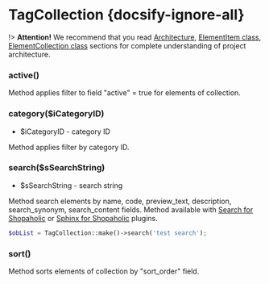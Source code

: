 # TagCollection {docsify-ignore-all}
       
!> **Attention!**  We recommend that you read [Architecture](home.md#architecture), [ElementItem class](item-class/item-class.md),
[ElementCollection class](collection-class/collection-class.md) sections for complete understanding of  project architecture.

### active()

Method applies filter to field "active" = true  for elements of collection.

### category($iCategoryID)
  * $iCategoryID - category ID

Method applies filter by category ID.

### search($sSearchString)
  * $sSearchString - search string

Method search elements by name, code, preview_text, description, search_synonym, search_content fields.
Method available with [Search for Shopaholic](plugins/home.md#search-for-shopaholic) or [Sphinx for Shopaholic](plugins/home.md#search-for-shopaholic) plugins.
```php
$obList = TagCollection::make()->search('test search');
```

### sort()

Method sorts elements of collection by "sort_order" field.
